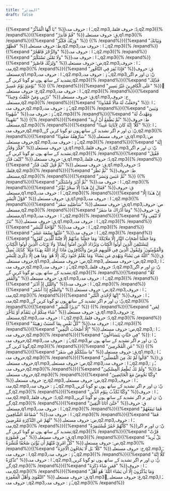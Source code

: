 ```yaml
---
title: "المدثر"
draft: false
---
```

 {{%expand "يَا أَيُّهَا الْمُدَّثِّرُ" %}}ـَ ا :  حروف مدہ,q2.mp3,دّ: حروف قلقلہ,q2.mp3{{% /expand%}}{{%expand "قُمْ فَأَنذِرْ" %}}ق: حروف مستعلیہ,q1.mp3{{% /expand%}}{{%expand "وَرَبَّكَ فَكَبِّرْ" %}} {{% /expand%}}{{%expand "وَثِيَابَكَ فَطَهِّرْ" %}}ط: حروف مستعلیہ,q2.mp3,ـَ ا :  حروف مدہ,q2.mp3{{% /expand%}}{{%expand "وَالرُّجْزَ فَاهْجُرْ" %}}ـَ ا :  حروف مدہ,q2.mp3{{% /expand%}}{{%expand "وَلَا تَمْنُن تَسْتَكْثِرُ" %}}ـَ ا :  حروف مدہ,q2.mp3{{% /expand%}}{{%expand "وَلِرَبِّكَ فَاصْبِرْ" %}}ص: حروف مستعلیہ,q2.mp3,ـَ ا :  حروف مدہ,q2.mp3{{% /expand%}}{{%expand "فَإِذَا نُقِرَ فِي النَّاقُورِ" %}}ق: حروف مستعلیہ,q1.mp3,ـَ ا :  حروف مدہ,q2.mp3,ـُ و٘ :  حروف مدہ,q2.mp3,نّ: ن اور م اگر تشدید کے ساتھ ہوں تو گونا کریں گے,q2.mp3{{% /expand%}}{{%expand "فَذَٰلِكَ يَوْمَئِذٍ يَوْمٌ عَسِيرٌ" %}} {{% /expand%}}{{%expand "عَلَى الْكَافِرِينَ غَيْرُ يَسِيرٍ" %}}ُغ: حروف مستعلیہ,q2.mp3,ـَ ا :  حروف مدہ,q2.mp3{{% /expand%}}{{%expand "ذَرْنِي وَمَنْ خَلَقْتُ وَحِيدًا" %}}ق: حروف مستعلیہ,q1.mp3,خ: حروف مستعلیہ,q2.mp3{{% /expand%}}{{%expand "وَجَعَلْتُ لَهُ مَالًا مَّمْدُودًا" %}}ـَ ا :  حروف مدہ,q2.mp3,ـُ و٘ :  حروف مدہ,q2.mp3{{% /expand%}}{{%expand "وَبَنِينَ شُهُودًا" %}}ـُ و٘ :  حروف مدہ,q2.mp3{{% /expand%}}{{%expand "وَمَهَّدتُّ لَهُ تَمْهِيدًا" %}} {{% /expand%}}{{%expand "ثُمَّ يَطْمَعُ أَنْ أَزِيدَ" %}}ط: حروف مستعلیہ,q2.mp3{{% /expand%}}{{%expand "كَلَّا ۖ إِنَّهُ كَانَ لِآيَاتِنَا عَنِيدًا" %}}ـَ ا :  حروف مدہ,q2.mp3,نّ: ن اور م اگر تشدید کے ساتھ ہوں تو گونا کریں گے,q2.mp3{{% /expand%}}{{%expand "سَأُرْهِقُهُ صَعُودًا" %}}ق: حروف مستعلیہ,q1.mp3,ص: حروف مستعلیہ,q2.mp3,ـُ و٘ :  حروف مدہ,q2.mp3{{% /expand%}}{{%expand "إِنَّهُ فَكَّرَ وَقَدَّرَ" %}}ق: حروف مستعلیہ,q1.mp3,دّ: حروف قلقلہ,q2.mp3,نّ: ن اور م اگر تشدید کے ساتھ ہوں تو گونا کریں گے,q2.mp3{{% /expand%}}{{%expand "فَقُتِلَ كَيْفَ قَدَّرَ" %}}ق: حروف مستعلیہ,q1.mp3,دّ: حروف قلقلہ,q2.mp3{{% /expand%}}{{%expand "ثُمَّ قُتِلَ كَيْفَ قَدَّرَ" %}}ق: حروف مستعلیہ,q1.mp3,دّ: حروف قلقلہ,q2.mp3{{% /expand%}}{{%expand "ثُمَّ نَظَرَ" %}}ظ: حروف مستعلیہ,q2.mp3{{% /expand%}}{{%expand "ثُمَّ عَبَسَ وَبَسَرَ" %}} {{% /expand%}}{{%expand "ثُمَّ أَدْبَرَ وَاسْتَكْبَرَ" %}}ـَ ا :  حروف مدہ,q2.mp3{{% /expand%}}{{%expand "فَقَالَ إِنْ هَـٰذَا إِلَّا سِحْرٌ يُؤْثَرُ" %}}ق: حروف مستعلیہ,q1.mp3,ـَ ا :  حروف مدہ,q2.mp3{{% /expand%}}{{%expand "إِنْ هَـٰذَا إِلَّا قَوْلُ الْبَشَرِ" %}}ق: حروف مستعلیہ,q1.mp3,ـَ ا :  حروف مدہ,q2.mp3{{% /expand%}}{{%expand "سَأُصْلِيهِ سَقَرَ" %}}ق: حروف مستعلیہ,q1.mp3,ص: حروف مستعلیہ,q2.mp3{{% /expand%}}{{%expand "وَمَا أَدْرَاكَ مَا سَقَرُ" %}}ق: حروف مستعلیہ,q1.mp3,ـَ ا :  حروف مدہ,q2.mp3{{% /expand%}}{{%expand "لَا تُبْقِي وَلَا تَذَرُ" %}}ق: حروف مستعلیہ,q1.mp3,ـَ ا :  حروف مدہ,q2.mp3{{% /expand%}}{{%expand "لَوَّاحَةٌ لِّلْبَشَرِ" %}}ـَ ا :  حروف مدہ,q2.mp3{{% /expand%}}{{%expand "عَلَيْهَا تِسْعَةَ عَشَرَ" %}}ـَ ا :  حروف مدہ,q2.mp3{{% /expand%}}{{%expand "وَمَا جَعَلْنَا أَصْحَابَ النَّارِ إِلَّا مَلَائِكَةً ۙ وَمَا جَعَلْنَا عِدَّتَهُمْ إِلَّا فِتْنَةً لِّلَّذِينَ كَفَرُوا لِيَسْتَيْقِنَ الَّذِينَ أُوتُوا الْكِتَابَ وَيَزْدَادَ الَّذِينَ آمَنُوا إِيمَانًا ۙ وَلَا يَرْتَابَ الَّذِينَ أُوتُوا الْكِتَابَ وَالْمُؤْمِنُونَ ۙ وَلِيَقُولَ الَّذِينَ فِي قُلُوبِهِم مَّرَضٌ وَالْكَافِرُونَ مَاذَا أَرَادَ اللَّهُ بِهَـٰذَا مَثَلًا ۚ كَذَٰلِكَ يُضِلُّ اللَّهُ مَن يَشَاءُ وَيَهْدِي مَن يَشَاءُ ۚ وَمَا يَعْلَمُ جُنُودَ رَبِّكَ إِلَّا هُوَ ۚ وَمَا هِيَ إِلَّا ذِكْرَىٰ لِلْبَشَرِ" %}}ق: حروف مستعلیہ,q1.mp3,ص: حروف مستعلیہ,q2.mp3,ض: حروف مستعلیہ,q2.mp3,ـَ ا :  حروف مدہ,q2.mp3,ـُ و٘ :  حروف مدہ,q2.mp3,دّ: حروف قلقلہ,q2.mp3,نّ: ن اور م اگر تشدید کے ساتھ ہوں تو گونا کریں گے,q2.mp3{{% /expand%}}{{%expand "كَلَّا وَالْقَمَرِ" %}}ق: حروف مستعلیہ,q1.mp3,ـَ ا :  حروف مدہ,q2.mp3{{% /expand%}}{{%expand "وَاللَّيْلِ إِذْ أَدْبَرَ" %}}ـَ ا :  حروف مدہ,q2.mp3{{% /expand%}}{{%expand "وَالصُّبْحِ إِذَا أَسْفَرَ" %}}ص: حروف مستعلیہ,q2.mp3,ـَ ا :  حروف مدہ,q2.mp3{{% /expand%}}{{%expand "إِنَّهَا لَإِحْدَى الْكُبَرِ" %}}ـَ ا :  حروف مدہ,q2.mp3,نّ: ن اور م اگر تشدید کے ساتھ ہوں تو گونا کریں گے,q2.mp3{{% /expand%}}{{%expand "نَذِيرًا لِّلْبَشَرِ" %}} {{% /expand%}}{{%expand "لِمَن شَاءَ مِنكُمْ أَن يَتَقَدَّمَ أَوْ يَتَأَخَّرَ" %}}ق: حروف مستعلیہ,q1.mp3,خ: حروف مستعلیہ,q2.mp3,ـَ ا :  حروف مدہ,q2.mp3,دّ: حروف قلقلہ,q2.mp3{{% /expand%}}{{%expand "كُلُّ نَفْسٍ بِمَا كَسَبَتْ رَهِينَةٌ" %}}ـَ ا :  حروف مدہ,q2.mp3{{% /expand%}}{{%expand "إِلَّا أَصْحَابَ الْيَمِينِ" %}}ص: حروف مستعلیہ,q2.mp3,ـَ ا :  حروف مدہ,q2.mp3{{% /expand%}}{{%expand "فِي جَنَّاتٍ يَتَسَاءَلُونَ" %}}ـَ ا :  حروف مدہ,q2.mp3,ـُ و٘ :  حروف مدہ,q2.mp3,نّ: ن اور م اگر تشدید کے ساتھ ہوں تو گونا کریں گے,q2.mp3{{% /expand%}}{{%expand "عَنِ الْمُجْرِمِينَ" %}} {{% /expand%}}{{%expand "مَا سَلَكَكُمْ فِي سَقَرَ" %}}ق: حروف مستعلیہ,q1.mp3,ـَ ا :  حروف مدہ,q2.mp3{{% /expand%}}{{%expand "قَالُوا لَمْ نَكُ مِنَ الْمُصَلِّينَ" %}}ق: حروف مستعلیہ,q1.mp3,ص: حروف مستعلیہ,q2.mp3,ـَ ا :  حروف مدہ,q2.mp3,ـُ و٘ :  حروف مدہ,q2.mp3{{% /expand%}}{{%expand "وَلَمْ نَكُ نُطْعِمُ الْمِسْكِينَ" %}}ط: حروف مستعلیہ,q2.mp3{{% /expand%}}{{%expand "وَكُنَّا نَخُوضُ مَعَ الْخَائِضِينَ" %}}خ: حروف مستعلیہ,q2.mp3,ض: حروف مستعلیہ,q2.mp3,ـَ ا :  حروف مدہ,q2.mp3,ـُ و٘ :  حروف مدہ,q2.mp3,نّ: ن اور م اگر تشدید کے ساتھ ہوں تو گونا کریں گے,q2.mp3{{% /expand%}}{{%expand "وَكُنَّا نُكَذِّبُ بِيَوْمِ الدِّينِ" %}}ـَ ا :  حروف مدہ,q2.mp3,دّ: حروف قلقلہ,q2.mp3,نّ: ن اور م اگر تشدید کے ساتھ ہوں تو گونا کریں گے,q2.mp3{{% /expand%}}{{%expand "حَتَّىٰ أَتَانَا الْيَقِينُ" %}}ق: حروف مستعلیہ,q1.mp3,ـَ ا :  حروف مدہ,q2.mp3{{% /expand%}}{{%expand "فَمَا تَنفَعُهُمْ شَفَاعَةُ الشَّافِعِينَ" %}}ـَ ا :  حروف مدہ,q2.mp3{{% /expand%}}{{%expand "فَمَا لَهُمْ عَنِ التَّذْكِرَةِ مُعْرِضِينَ" %}}ض: حروف مستعلیہ,q2.mp3,ـَ ا :  حروف مدہ,q2.mp3{{% /expand%}}{{%expand "كَأَنَّهُمْ حُمُرٌ مُّسْتَنفِرَةٌ" %}}نّ: ن اور م اگر تشدید کے ساتھ ہوں تو گونا کریں گے,q2.mp3{{% /expand%}}{{%expand "فَرَّتْ مِن قَسْوَرَةٍ" %}}ق: حروف مستعلیہ,q1.mp3{{% /expand%}}{{%expand "بَلْ يُرِيدُ كُلُّ امْرِئٍ مِّنْهُمْ أَن يُؤْتَىٰ صُحُفًا مُّنَشَّرَةً" %}}ص: حروف مستعلیہ,q2.mp3{{% /expand%}}{{%expand "كَلَّا ۖ بَل لَّا يَخَافُونَ الْآخِرَةَ" %}}خ: حروف مستعلیہ,q2.mp3,ـَ ا :  حروف مدہ,q2.mp3,ـُ و٘ :  حروف مدہ,q2.mp3{{% /expand%}}{{%expand "كَلَّا إِنَّهُ تَذْكِرَةٌ" %}}ـَ ا :  حروف مدہ,q2.mp3,نّ: ن اور م اگر تشدید کے ساتھ ہوں تو گونا کریں گے,q2.mp3{{% /expand%}}{{%expand "فَمَن شَاءَ ذَكَرَهُ" %}}ـَ ا :  حروف مدہ,q2.mp3{{% /expand%}}{{%expand "وَمَا يَذْكُرُونَ إِلَّا أَن يَشَاءَ اللَّهُ ۚ هُوَ أَهْلُ التَّقْوَىٰ وَأَهْلُ الْمَغْفِرَةِ" %}}ق: حروف مستعلیہ,q1.mp3,ُغ: حروف مستعلیہ,q2.mp3,ـَ ا :  حروف مدہ,q2.mp3,ـُ و٘ :  حروف مدہ,q2.mp3{{% /expand%}}